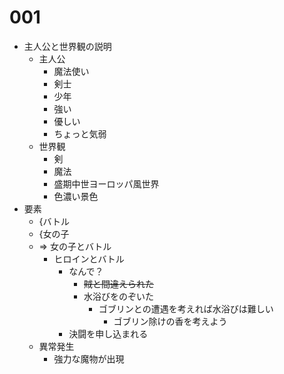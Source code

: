 # 001
- 主人公と世界観の説明
  - 主人公
    - 魔法使い
    - 剣士
    - 少年
    - 強い
    - 優しい
    - ちょっと気弱
  - 世界観
    - 剣
    - 魔法
    - 盛期中世ヨーロッパ風世界
    - 色濃い景色
- 要素
  - {バトル
  - {女の子
  - => 女の子とバトル
    - ヒロインとバトル
      - なんで？
        - ~~賊と間違えられた~~
        - 水浴びをのぞいた
          - ゴブリンとの遭遇を考えれば水浴びは難しい
            - ゴブリン除けの香を考えよう
      - 決闘を申し込まれる
  - 異常発生
    - 強力な魔物が出現
